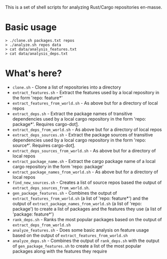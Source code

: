 This is a set of shell scripts for analyzing Rust/Cargo repositories
en-masse.

# Basic usage

```
> ./clone.sh packages.txt repos
> ./analyze.sh repos data
> cat data/analysis_features.txt
> cat data/analysis_deps.txt
```

# What's here?

* `clone.sh` - Clone a list of repositories into a directory
* `extract_features.sh` - Extract the features used by a local
  repository in the form 'repo: feature*'
* `extract_features_from_world.sh` - As above but for a directory of
  local repos
* `extract_deps.sh` - Extract the package names of transitive
  dependencies used by a local cargo repository in the form 'repo:
  package*'. Requires cargo-dot[1].
* `extract_deps_from_world.sh` - As above but for a directory of local
  repos
* `extract_deps_sources.sh` - Extract the package sources of transitive
  dependencies used by a local cargo repository in the form 'repo:
  source*'. Requires cargo-dot[1].
* `extract_deps_sources_from_world.sh` - As above but for a directory
  of local repos
* `extract_package_name.sh` - Extract the cargo package name of a local
  cargo repository in the form 'repo: package'
* `extract_package_names_from_world.sh` - As above but for a directory
  of local repos
* `find_new_sources.sh` - Creates a list of source repos based
  the output of `extract_deps_sources_from_world.sh`.
* `gen_package_features.sh` - Combines the output of
  `extract_features_from_world.sh` (a list of 'repo: feature*') and
  the output of `extract_package_names_from_world.sh` (a list of
  'repo: package') to create a list of packages and the features they
  use (a list of 'package: feature*')
* `rank_deps.sh` - Ranks the most popular packages based on the
  output of `extract_deps_from_world.sh`
* `analyze_features.sh` - Does some basic analysis on feature usage
  based on the output of `extract_features_from_world.sh`
* `analyze_deps.sh` - Combines the output of
  `rank_deps.sh` with the output of `gen_package_features.sh` to create
  a list of the most popular packages along with the features they
  require


[1]: https://github.com/maxsnew/cargo-dot
